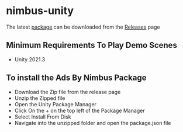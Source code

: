 # nimbus-unity

The latest [package](package) can be downloaded from the [Releases](https://github.com/adsbynimbus/nimbus-unity/releases) page

## Minimum Requirements To Play Demo Scenes

- Unity 2021.3


## To install the Ads By Nimbus Package
- Download the Zip file from the release page
- Unzip the Zipped file
- Open the Unity Package Manager
- Click On the + on the top left of the Package Manager
- Select Install From Disk
- Navigate into the unzipped folder and open the package.json file
